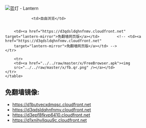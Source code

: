 

<img src="../../raw/master/x/8e0a2b81.c82003be.LanternYellow2.png" alt="蓝灯 - Lantern"/>
<table>
    <tr>
                
                <td>自由浏览</td>
        
        
        <td><a href="https://d3qdsldqhnfnmv.cloudfront.net" target="lantern-mirror">免翻墙网页版</a></td>        <!-- <td><a href="https://d3qdsldqhnfnmv.cloudfront.net"
        target="lantern-mirror">免翻墙网页版</a></td> -->
    </tr>
    
        <tr>
        <td><a href="../../raw/master/x/FreeBrowser.apk"><img
        src="../../raw/master/x/fb.qr.png" /></a></td>
    </tr>
    </table>

## 免翻墙镜像:

<ul>
<li><a href="https://d1butvecxdmqsc.cloudfront.net">https://d1butvecxdmqsc.cloudfront.net</a></li>
    <li><a href="https://d3qdsldqhnfnmv.cloudfront.net">https://d3qdsldqhnfnmv.cloudfront.net</a></li>
    <li><a href="https://d3epf8fkvp6410.cloudfront.net">https://d3epf8fkvp6410.cloudfront.net</a></li>
    <li><a href="https://d1xnihyllquu9c.cloudfront.net">https://d1xnihyllquu9c.cloudfront.net</a></li>
    </ul>